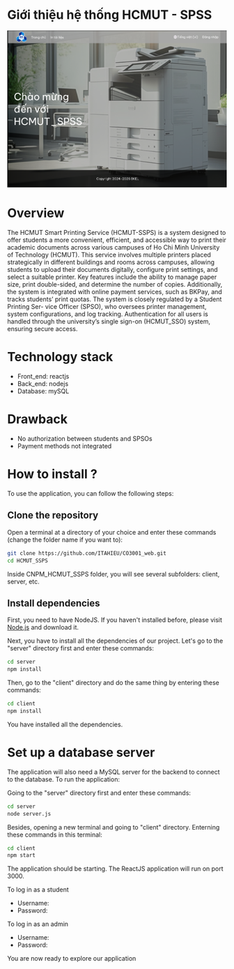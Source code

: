 # Giới thiệu hệ thống HCMUT - SPSS

![Giao diện chính hệ thống](images/gd1.png)

# Overview

The HCMUT Smart Printing Service (HCMUT-SSPS) is a system designed to offer students
a more convenient, efficient, and accessible way to print their academic documents across various
campuses of Ho Chi Minh University of Technology (HCMUT). This service involves multiple
printers placed strategically in different buildings and rooms across campuses, allowing students
to upload their documents digitally, configure print settings, and select a suitable printer. Key
features include the ability to manage paper size, print double-sided, and determine the number
of copies. Additionally, the system is integrated with online payment services, such as BKPay,
and tracks students’ print quotas. The system is closely regulated by a Student Printing Ser-
vice Officer (SPSO), who oversees printer management, system configurations, and log tracking.
Authentication for all users is handled through the university’s single sign-on (HCMUT_SSO)
system, ensuring secure access.

# Technology stack

- Front_end: reactjs 
- Back_end: nodejs 
- Database: mySQL

# Drawback

- No authorization between students and SPSOs
- Payment methods not integrated

# How to install ?

To use the application, you can follow the following steps:

## Clone the repository

Open a terminal at a directory of your choice and enter these commands (change the folder name if you want to):

```bash
git clone https://github.com/ITAHIEU/CO3001_web.git
cd HCMUT_SSPS
```

Inside CNPM_HCMUT_SSPS folder, you will see several subfolders: client, server, etc.

## Install dependencies

First, you need to have NodeJS. If you haven't installed before, please visit [Node.js](https://nodejs.org/) and download it.

Next, you have to install all the dependencies of our project. Let's go to the "server" directory first and enter these commands:

```bash
cd server
npm install
```

Then, go to the "client" directory and do the same thing by entering these commands:

```bash
cd client
npm install
```

You have installed all the dependencies.

# Set up a database server

The application will also need a MySQL server for the backend to connect to the database. To run the application:

Going to the "server" directory first and enter these commands:

```bash
cd server
node server.js

```

Besides, opening a new terminal and going to "client" directory. Enterning these commands in this terminal:

```bash
cd client
npm start

```

The application should be starting. The ReactJS application will run on port 3000.

To log in as a student
- Username: 
- Password:

To log in as an admin
- Username:
- Password:

You are now ready to explore our application